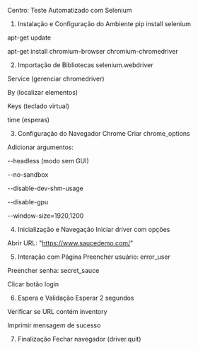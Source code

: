 Centro:
Teste Automatizado com Selenium

1. Instalação e Configuração do Ambiente
pip install selenium

apt-get update

apt-get install chromium-browser chromium-chromedriver

2. Importação de Bibliotecas
selenium.webdriver

Service (gerenciar chromedriver)

By (localizar elementos)

Keys (teclado virtual)

time (esperas)

3. Configuração do Navegador Chrome
Criar chrome_options

Adicionar argumentos:

--headless (modo sem GUI)

--no-sandbox

--disable-dev-shm-usage

--disable-gpu

--window-size=1920,1200

4. Inicialização e Navegação
Iniciar driver com opções

Abrir URL: "https://www.saucedemo.com/"

5. Interação com Página
Preencher usuário: error_user

Preencher senha: secret_sauce

Clicar botão login

6. Espera e Validação
Esperar 2 segundos

Verificar se URL contém inventory

Imprimir mensagem de sucesso

7. Finalização
Fechar navegador (driver.quit)
